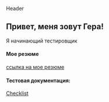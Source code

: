Header
## Привет, меня зовут Гера!
Я начинающий тестировщик 

#### Мое резюме
[ссылка на мое резюме](https://drive.google.com/file/d/1_4y2TPXBTl1Mq8z6QnGXwqziDoy0KKcs/view?usp=sharing)


#### Тестовая документация:
[Checklist](https://docs.google.com/spreadsheets/d/1JLqMB9EOaemfAtcbe3SGHT3B7rv2tpn27vLOECz2awM/edit?usp=sharing)




